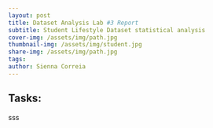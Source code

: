 ```yaml
---
layout: post
title: Dataset Analysis Lab #3 Report
subtitle: Student Lifestyle Dataset statistical analysis 
cover-img: /assets/img/path.jpg
thumbnail-img: /assets/img/student.jpg
share-img: /assets/img/path.jpg
tags: 
author: Sienna Correia
---
```


## Tasks:
sss

